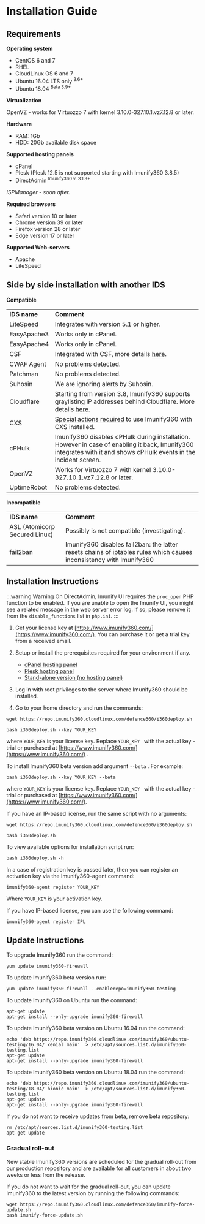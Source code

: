 # Installation Guide
## Requirements
**Operating system**
* <span class="notranslate">CentOS 6 and 7</span>
* <span class="notranslate">RHEL</span>
* <span class="notranslate">CloudLinux OS</span> 6 and 7
* <span class="notranslate">Ubuntu 16.04 LTS</span> only <sup>3.6+</sup>
* <span class="notranslate">Ubuntu 18.04</span> <sup><span class="notranslate">Beta</span> 3.9+</sup>

**Virtualization**

<span class="notranslate">OpenVZ</span> - works for <span class="notranslate">Virtuozzo</span> 7 with kernel 3.10.0-327.10.1.vz7.12.8 or later.

**Hardware**

* <span class="notranslate">RAM: 1Gb</span>
* <span class="notranslate">HDD: 20Gb</span> available disk space

**Supported hosting panels**

* <span class="notranslate">cPanel</span>
* <span class="notranslate">Plesk (Plesk</span> 12.5 is not supported starting with Imunify360 3.8.5)
* <span class="notranslate">DirectAdmin</span> <sup>Imunify360 v. 3.1.3+</sup>

_<span class="notranslate">ISPManager</span> - soon after._

**Required browsers**

* <span class="notranslate">Safari</span> version 10 or later
* <span class="notranslate">Chrome</span> version 39 or later
* <span class="notranslate">Firefox</span> version 28 or later
* <span class="notranslate">Edge</span> version 17 or later

**Supported Web-servers**
* <span class="notranslate">Apache</span>
* <span class="notranslate">LiteSpeed</span> 


## Side by side installation with another <span class="notranslate">IDS</span>

**Compatible**

| | |
|-|-|
|**<span class="notranslate">IDS</span> name**| **Comment**|
|<span class="notranslate">LiteSpeed</span> | Integrates with version 5.1 or higher.|
|<span class="notranslate">EasyApache3</span> | Works only in cPanel.|
|<span class="notranslate">EasyApache4</span> | Works only in cPanel.|
|<span class="notranslate">CSF</span> | Integrated with <span class="notranslate">CSF</span>, more details [here](/ids_integration/#csf-integration).|
|<span class="notranslate">CWAF Agent</span> | No problems detected.|
|<span class="notranslate">Patchman</span> | No problems detected.|
|<span class="notranslate">Suhosin</span> | We are ignoring alerts by <span class="notranslate">Suhosin</span>.|
|<span class="notranslate">Cloudflare</span> | Starting from version 3.8, Imunify360 supports graylisting IP addresses behind <span class="notranslate">Cloudflare</span>. More details [here](/ids_integration/#cloudflare-support).|
|<span class="notranslate">CXS</span> | [Special actions required](/ids_integration/#cxs-integration) to use Imunify360 with <span class="notranslate">CXS</span> installed.|
|<span class="notranslate">cPHulk</span> | Imunify360 disables <span class="notranslate">cPHulk</span> during installation. However in case of enabling it back, Imunify360 integrates with it and shows <span class="notranslate">cPHulk</span> events in the incident screen.|
|<span class="notranslate">OpenVZ</span> | Works for <span class="notranslate">Virtuozzo</span> 7 with kernel 3.10.0-327.10.1.vz7.12.8 or later.|
|<span class="notranslate">UptimeRobot</span>| No problems detected.|

**Incompatible**

| | |
|-|-|
|**<span class="notranslate">IDS</span> name** | **Comment**|
|<span class="notranslate">ASL (Atomicorp Secured Linux)</span> | Possibly is not compatible (investigating).|
|<span class="notranslate">fail2ban</span> | Imunify360 disables <span class="notranslate">fail2ban</span>: the latter resets chains of iptables rules which causes inconsistency with Imunify360|

## Installation Instructions

:::warning Warning
On DirectAdmin, Imunify UI requires the <span class="notranslate">`proc_open`</span> PHP function to be enabled. If you are unable to open the Imunify UI, you might see a related message in the web server error log. If so, please remove it from the <span class="notranslate">`disable_functions`</span> list in <span class="notranslate">`php.ini`</span>.
:::

1. Get your license key at [https://www.imunify360.com/](https://www.imunify360.com/). You can purchase it or get a trial key from a received email.


2. Setup or install the prerequisites required for your environment if any.
   * [cPanel  hosting panel](/hosting_panels_specific_settin/#cpanel)
   * [Plesk hosting panel](/hosting_panels_specific_settin/#plesk)
   * [Stand-alone version (no hosting panel)](/stand_alone/)

3. Log in with root privileges to the server where Imunify360 should be installed.

4. Go to your home directory and run the commands:

<div class="notranslate">

```
wget https://repo.imunify360.cloudlinux.com/defence360/i360deploy.sh
```

</div>
<div class="notranslate">

```
bash i360deploy.sh --key YOUR_KEY
```

</div>

where <span class="notranslate">`YOUR_KEY`</span> is your license key. Replace <span class="notranslate">`YOUR_KEY `</span> with the actual key - trial or purchased at [https://www.imunify360.com/](https://www.imunify360.com/) .

To install Imunify360 beta version add argument <span class="notranslate">`--beta`</span> . For example:

<div class="notranslate">

```
bash i360deploy.sh --key YOUR_KEY --beta
```

</div>

where <span class="notranslate">`YOUR_KEY`</span> is your license key. Replace <span class="notranslate">`YOUR_KEY `</span> with the actual key - trial or purchased at [https://www.imunify360.com/](https://www.imunify360.com/).

If you have an IP-based license, run the same script with no arguments:

<div class="notranslate">

```
wget https://repo.imunify360.cloudlinux.com/defence360/i360deploy.sh
```

</div>
<div class="notranslate">

```
bash i360deploy.sh
```

</div>

To view available options for installation script run:

<div class="notranslate">

```
bash i360deploy.sh -h
```

</div>

In a case of registration key is passed later, then you can register an activation key via the <span class="notranslate">Imunify360-agent</span> command:

<div class="notranslate">

```
imunify360-agent register YOUR_KEY
```

</div>

Where <span class="notranslate">`YOUR_KEY`</span> is your activation key.


If you have IP-based license, you can use the following command:

<div class="notranslate">

```
imunify360-agent register IPL
```

</div>

## Update Instructions



To upgrade Imunify360 run the command:

<div class="notranslate">

```
yum update imunify360-firewall
```

</div>

To update Imunify360 beta version run:

<div class="notranslate">

```
yum update imunify360-firewall --enablerepo=imunify360-testing
```

</div>

To update Imunify360 on <span class="notranslate">Ubuntu</span> run the command:

<div class="notranslate">

```
apt-get update
apt-get install --only-upgrade imunify360-firewall
```

</div>

To update Imunify360 beta version on <span class="notranslate">Ubuntu 16.04</span> run the command:

<div class="notranslate">

```
echo 'deb https://repo.imunify360.cloudlinux.com/imunify360/ubuntu-testing/16.04/ xenial main'  > /etc/apt/sources.list.d/imunify360-testing.list
apt-get update
apt-get install --only-upgrade imunify360-firewall
```

</div>


To update Imunify360 beta version on <span class="notranslate">Ubuntu 18.04</span> run the command:

<div class="notranslate">

```
echo 'deb https://repo.imunify360.cloudlinux.com/imunify360/ubuntu-testing/18.04/ bionic main'  > /etc/apt/sources.list.d/imunify360-testing.list
apt-get update
apt-get install --only-upgrade imunify360-firewall
```

</div>

If you do not want to receive updates from <span class="notranslate">beta</span>, remove <span class="notranslate">beta</span> repository:

<div class="notranslate">

```
rm /etc/apt/sources.list.d/imunify360-testing.list
apt-get update
```

</div>


### Gradual roll-out 

New stable Imunify360 versions are scheduled for the gradual roll-out from our production repository and are available for all customers in about two weeks or less from the release.

If you do not want to wait for the gradual roll-out, you can update Imunify360 to the latest version by running the following commands:

<div class="notranslate">

```
wget https://repo.imunify360.cloudlinux.com/defence360/imunify-force-update.sh
bash imunify-force-update.sh
```
</div>
